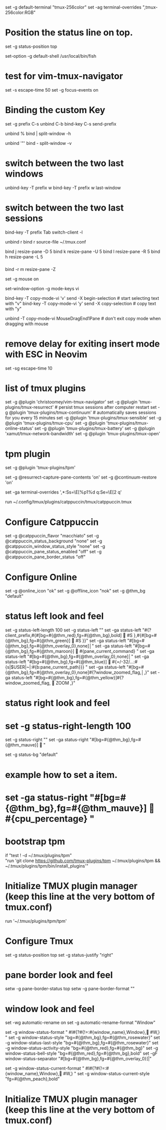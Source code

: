 set -g default-terminal "tmux-256color"
set -ag terminal-overrides ",tmux-256color:RGB"

# Position the status line on top.
set -g status-position top

set-option -g default-shell /usr/local/bin/fish

# test for vim-tmux-navigator
set -s escape-time 50
set -g focus-events on

# Binding the custom Key
set -g prefix C-s
unbind C-b
bind-key C-s send-prefix

unbind %
bind | split-window -h 

unbind '"'
bind - split-window -v

# switch between the two last windows
unbind-key -T prefix w
bind-key -T prefix w last-window

# switch between the two last sessions
bind-key -T prefix Tab switch-client -l

unbind r
bind r source-file ~/.tmux.conf

bind j resize-pane -D 5
bind k resize-pane -U 5
bind l resize-pane -R 5
bind h resize-pane -L 5

###

bind -r m resize-pane -Z

set -g mouse on

set-window-option -g mode-keys vi

bind-key -T copy-mode-vi 'v' send -X begin-selection # start selecting text with "v"
bind-key -T copy-mode-vi 'y' send -X copy-selection # copy text with "y"

unbind -T copy-mode-vi MouseDragEnd1Pane # don't exit copy mode when dragging with mouse

# remove delay for exiting insert mode with ESC in Neovim
set -sg escape-time 10

# list of tmux plugins
set -g @plugin 'christoomey/vim-tmux-navigator'
set -g @plugin 'tmux-plugins/tmux-resurrect' # persist tmux sessions after computer restart
set -g @plugin 'tmux-plugins/tmux-continuum' # automatically saves sessions for you every 15 minutes
set -g @plugin 'tmux-plugins/tmux-sensible'
set -g @plugin 'tmux-plugins/tmux-cpu'
set -g @plugin 'tmux-plugins/tmux-online-status'
set -g @plugin 'tmux-plugins/tmux-battery'
set -g @plugin 'xamut/tmux-network-bandwidth'
set -g @plugin 'tmux-plugins/tmux-open'
# tpm plugin
set -g @plugin 'tmux-plugins/tpm'

set -g @resurrect-capture-pane-contents 'on'
set -g @continuum-restore 'on'

set -ga terminal-overrides ',*:Ss=\E[%p1%d q:Se=\E[2 q'

run ~/.config/tmux/plugins/catppuccin/tmux/catppuccin.tmux

# Configure Catppuccin
set -g @catppuccin_flavor "macchiato"
set -g @catppuccin_status_background "none"
set -g @catppuccin_window_status_style "none"
set -g @catppuccin_pane_status_enabled "off"
set -g @catppuccin_pane_border_status "off"

# Configure Online
set -g @online_icon "ok"
set -g @offline_icon "nok"
set -g @thm_bg "default"

# status left look and feel
set -g status-left-length 100
set -g status-left ""
set -ga status-left "#{?client_prefix,#{#[bg=#{@thm_red},fg=#{@thm_bg},bold]  #S },#{#[bg=#{@thm_bg},fg=#{@thm_green}]  #S }}"
set -ga status-left "#[bg=#{@thm_bg},fg=#{@thm_overlay_0},none]│"
set -ga status-left "#[bg=#{@thm_bg},fg=#{@thm_maroon}]  #{pane_current_command} "
set -ga status-left "#[bg=#{@thm_bg},fg=#{@thm_overlay_0},none]│"
set -ga status-left "#[bg=#{@thm_bg},fg=#{@thm_blue}]  #{=/-32/...:#{s|$USER|~|:#{b:pane_current_path}}} "
set -ga status-left "#[bg=#{@thm_bg},fg=#{@thm_overlay_0},none]#{?window_zoomed_flag,│,}"
set -ga status-left "#[bg=#{@thm_bg},fg=#{@thm_yellow}]#{?window_zoomed_flag, 󰁌 ZOOM ,}"

# status right look and feel
# set -g status-right-length 100
set -g status-right ""
set -ga status-right "#[bg=#{@thm_bg},fg=#{@thm_mauve}] 󰖳 "

set -g status-bg "default"

# example how to set a item.
# set -ga status-right "#[bg=#{@thm_bg},fg=#{@thm_mauve}] 󰻠 #{cpu_percentage} "

# bootstrap tpm
if "test ! -d ~/.tmux/plugins/tpm" \
   "run 'git clone https://github.com/tmux-plugins/tpm ~/.tmux/plugins/tpm && ~/.tmux/plugins/tpm/bin/install_plugins'"

# Initialize TMUX plugin manager (keep this line at the very bottom of tmux.conf)
run '~/.tmux/plugins/tpm/tpm'

# Configure Tmux
set -g status-position top
set -g status-justify "right"

# pane border look and feel
setw -g pane-border-status top
setw -g pane-border-format ""

# window look and feel
set -wg automatic-rename on
set -g automatic-rename-format "Window"

set -g window-status-format " #I#{?#{!=:#{window_name},Window}, #W,} "
set -g window-status-style "bg=#{@thm_bg},fg=#{@thm_rosewater}"
set -g window-status-last-style "bg=#{@thm_bg},fg=#{@thm_rosewater}"
set -g window-status-activity-style "bg=#{@thm_red},fg=#{@thm_bg}"
set -g window-status-bell-style "bg=#{@thm_red},fg=#{@thm_bg},bold"
set -gF window-status-separator "#[bg=#{@thm_bg},fg=#{@thm_overlay_0}]|"

set -g window-status-current-format " #I#{?#{!=:#{window_name},Window}, #W,} "
set -g window-status-current-style "fg=#{@thm_peach},bold"
# Initialize TMUX plugin manager (keep this line at the very bottom of tmux.conf)

